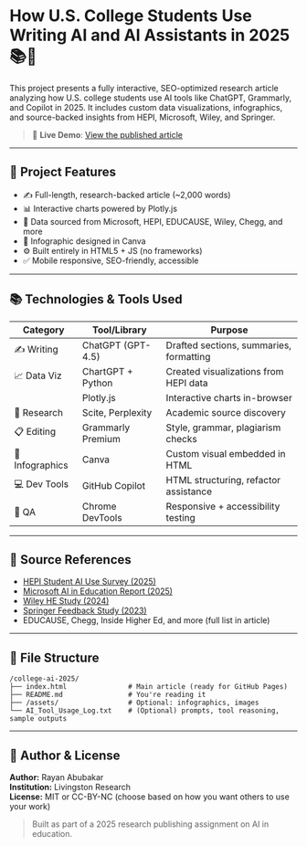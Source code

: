 # How U.S. College Students Use Writing AI and AI Assistants in 2025 📚🤖

This project presents a fully interactive, SEO-optimized research article analyzing how U.S. college students use AI tools like ChatGPT, Grammarly, and Copilot in 2025. It includes custom data visualizations, infographics, and source-backed insights from HEPI, Microsoft, Wiley, and Springer.

> 🚀 **Live Demo**: [View the published article](https://rayan-abubakar.github.io/college-ai-2025/)

---

## 📌 Project Features

- ✍️ Full-length, research-backed article (~2,000 words)
- 📊 Interactive charts powered by Plotly.js
- 🎯 Data sourced from Microsoft, HEPI, EDUCAUSE, Wiley, Chegg, and more
- 🎨 Infographic designed in Canva
- ⚙️ Built entirely in HTML5 + JS (no frameworks)
- ✅ Mobile responsive, SEO-friendly, accessible

---

## 📚 Technologies & Tools Used

| Category       | Tool/Library        | Purpose                                |
|----------------|---------------------|----------------------------------------|
| ✍️ Writing       | ChatGPT (GPT-4.5)    | Drafted sections, summaries, formatting |
| 📈 Data Viz     | ChartGPT + Python    | Created visualizations from HEPI data   |
|                | Plotly.js            | Interactive charts in-browser           |
| 🧠 Research     | Scite, Perplexity    | Academic source discovery               |
| 📋 Editing      | Grammarly Premium    | Style, grammar, plagiarism checks       |
| 🎨 Infographics | Canva               | Custom visual embedded in HTML          |
| 💻 Dev Tools    | GitHub Copilot       | HTML structuring, refactor assistance   |
| 🧪 QA           | Chrome DevTools      | Responsive + accessibility testing      |

---

## 🧾 Source References

- [HEPI Student AI Use Survey (2025)](https://www.hepi.ac.uk/wp-content/uploads/2025/02/HEPI-Policy-Note-61-1.pdf)
- [Microsoft AI in Education Report (2025)](https://cdn-dynmedia-1.microsoft.com/is/content/microsoftcorp/microsoft/bade/documents/products-and-services/en-us/education/2025-Microsoft-AI-in-Education-Report.pdf)
- [Wiley HE Study (2024)](https://onlinelibrary.wiley.com/doi/epdf/10.1002/he.20511)
- [Springer Feedback Study (2023)](https://link.springer.com/content/pdf/10.1186/s41239-023-00425-2.pdf)
- EDUCAUSE, Chegg, Inside Higher Ed, and more (full list in article)

---

## 📂 File Structure

```
/college-ai-2025/
├── index.html               # Main article (ready for GitHub Pages)
├── README.md                # You're reading it
├── /assets/                 # Optional: infographics, images
└── AI_Tool_Usage_Log.txt    # (Optional) prompts, tool reasoning, sample outputs
```

---

## 🧠 Author & License

**Author:** Rayan Abubakar  
**Institution:** Livingston Research  
**License:** MIT or CC-BY-NC (choose based on how you want others to use your work)

> Built as part of a 2025 research publishing assignment on AI in education.

